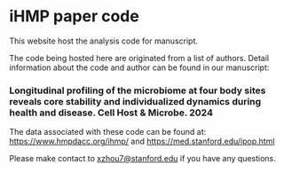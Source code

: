# iHMP paper code

This website host the analysis code for manuscript.

The code being hosted here are originated from a list of authors. Detail information about the code and author can be found in our manuscript: 
### Longitudinal profiling of the microbiome at four body sites reveals core stability and individualized dynamics during health and disease. Cell Host & Microbe. 2024

The data associated with these code can be found at: https://www.hmpdacc.org/ihmp/ and https://med.stanford.edu/ipop.html

Please make contact to xzhou7@stanford.edu if you have any questions. 
